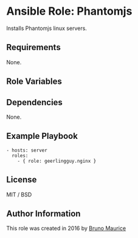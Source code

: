 # Ansible Role: Phantomjs

Installs Phantomjs linux servers.

## Requirements

None.

## Role Variables



## Dependencies

None.

## Example Playbook

    - hosts: server
      roles:
        - { role: geerlingguy.nginx }

## License

MIT / BSD

## Author Information

This role was created in 2016 by [Bruno Maurice](https://gitlab.inovia.fr/u/bruno.maurice)
